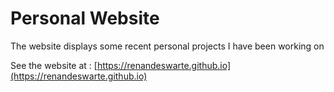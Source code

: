 # Personal Website

The website displays some recent personal projects I have been working on

See the website at : [https://renandeswarte.github.io](https://renandeswarte.github.io)